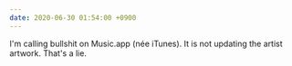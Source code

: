 ```yaml
---
date: 2020-06-30 01:54:00 +0900
---
```


I'm calling bullshit on Music.app (née iTunes). It is not updating the artist artwork. That's a lie.
